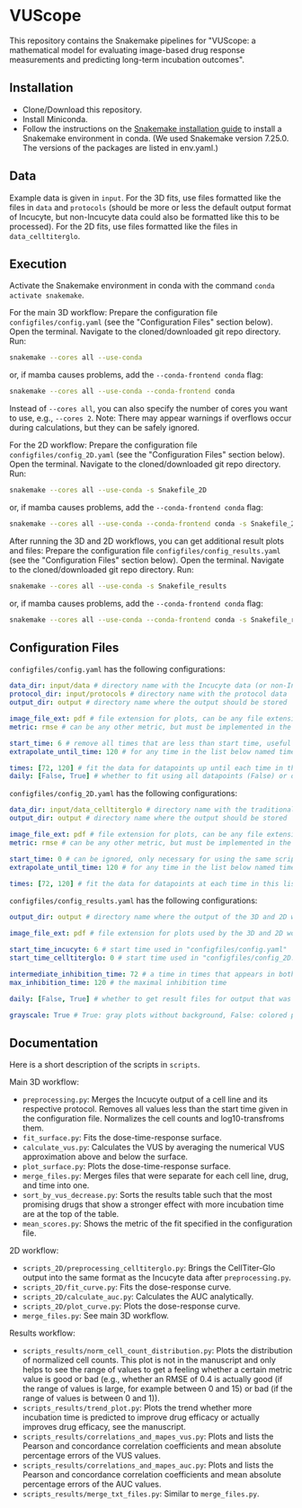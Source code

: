# VUScope
This repository contains the Snakemake pipelines for "VUScope: a mathematical model for evaluating image-based drug response measurements and predicting long-term incubation outcomes".

## Installation
- Clone/Download this repository.
- Install Miniconda.
- Follow the instructions on the [Snakemake installation guide](https://snakemake.readthedocs.io/en/stable/getting_started/installation.html) to install a Snakemake environment in conda. (We used Snakemake version 7.25.0. The versions of the packages are listed in env.yaml.)

## Data
Example data is given in `input`. For the 3D fits, use files formatted like the files in `data` and `protocols` (should be more or less the default output format of Incucyte, but non-Incucyte data could also be formatted like this to be processed). For the 2D fits, use files formatted like the files in `data_celltiterglo`.

## Execution
Activate the Snakemake environment in conda with the command `conda activate snakemake`.

For the main 3D workflow: Prepare the configuration file `configfiles/config.yaml` (see the "Configuration Files" section below). Open the terminal. Navigate to the cloned/downloaded git repo directory. Run:
```bash
snakemake --cores all --use-conda
```
or, if mamba causes problems, add the `--conda-frontend conda` flag:
```bash
snakemake --cores all --use-conda --conda-frontend conda
```
Instead of `--cores all`, you can also specify the number of cores you want to use, e.g., `--cores 2`. Note: There may appear warnings if overflows occur during calculations, but they can be safely ignored.

For the 2D workflow: Prepare the configuration file `configfiles/config_2D.yaml` (see the "Configuration Files" section below). Open the terminal. Navigate to the cloned/downloaded git repo directory. Run:
```bash
snakemake --cores all --use-conda -s Snakefile_2D
```
or, if mamba causes problems, add the `--conda-frontend conda` flag:
```bash
snakemake --cores all --use-conda --conda-frontend conda -s Snakefile_2D
```

After running the 3D and 2D workflows, you can get additional result plots and files: Prepare the configuration file `configfiles/config_results.yaml` (see the "Configuration Files" section below). Open the terminal. Navigate to the cloned/downloaded git repo directory. Run:
```bash
snakemake --cores all --use-conda -s Snakefile_results
```
or, if mamba causes problems, add the `--conda-frontend conda` flag:
```bash
snakemake --cores all --use-conda --conda-frontend conda -s Snakefile_results
```

## Configuration Files
`configfiles/config.yaml` has the following configurations:
```yaml
data_dir: input/data # directory name with the Incucyte data (or non-Incucyte data brought into this format)
protocol_dir: input/protocols # directory name with the protocol data
output_dir: output # directory name where the output should be stored

image_file_ext: pdf # file extension for plots, can be any file extension supported by plotly
metric: rmse # can be any other metric, but must be implemented in the function "scoring_function(z, z_pred, metric)" in "scripts/utils.py"

start_time: 6 # remove all times that are less than start time, useful if cells have not scattered across the well immediately
extrapolate_until_time: 120 # for any time in the list below named times, predict the results until this value here

times: [72, 120] # fit the data for datapoints up until each time in this list; any time greater than the maximal inhibition time is treated as the maximal inhibition time
daily: [False, True] # whether to fit using all datapoints (False) or only datapoints in 24h-intervals
```

`configfiles/config_2D.yaml` has the following configurations:
```yaml
data_dir: input/data_celltiterglo # directory name with the traditional high-throughput screening data
output_dir: output # directory name where the output should be stored

image_file_ext: pdf # file extension for plots, can be any file extension supported by plotly
metric: rmse # can be any other metric, but must be implemented in the function "scoring_function(z, z_pred, metric)" in "scripts/utils.py"

start_time: 0 # can be ignored, only necessary for using the same scripts of the main 3D workflow
extrapolate_until_time: 120 # for any time in the list below named times, predict the results until this value here

times: [72, 120] # fit the data for datapoints at each time in this list; any time greater than the maximal inhibition time is treated as the maximal inhibition time
```

`configfiles/config_results.yaml` has the following configurations:
```yaml
output_dir: output # directory name where the output of the 3D and 2D workflows are stored

image_file_ext: pdf # file extension for plots used by the 3D and 2D workflows

start_time_incucyte: 6 # start time used in "configfiles/config.yaml"
start_time_celltiterglo: 0 # start time used in "configfiles/config_2D.yaml"

intermediate_inhibition_time: 72 # a time in times that appears in both "configfiles/config.yaml" and "configfiles/config_2D.yaml" that is less than the maximal inhibition time
max_inhibition_time: 120 # the maximal inhibition time

daily: [False, True] # whether to get result files for output that was fit using all datapoints (False) or only datapoints in 24h-intervals

grayscale: True # True: gray plots without background, False: colored plots with background
```

## Documentation
Here is a short description of the scripts in `scripts`.

Main 3D workflow:
- `preprocessing.py`: Merges the Incucyte output of a cell line and its respective protocol. Removes all values less than the start time given in the configuration file. Normalizes the cell counts and log10-transfroms them.
- `fit_surface.py`: Fits the dose-time-response surface.
- `calculate_vus.py`: Calculates the VUS by averaging the numerical VUS approximation above and below the surface.
- `plot_surface.py`: Plots the dose-time-response surface.
- `merge_files.py`: Merges files that were separate for each cell line, drug, and time into one.
- `sort_by_vus_decrease.py`: Sorts the results table such that the most promising drugs that show a stronger effect with more incubation time are at the top of the table.
- `mean_scores.py`: Shows the metric of the fit specified in the configuration file.

2D workflow:
- `scripts_2D/preprocessing_celltiterglo.py`: Brings the CellTiter-Glo output into the same format as the Incucyte data after `preprocessing.py`.
- `scripts_2D/fit_curve.py`: Fits the dose-response curve.
- `scripts_2D/calculate_auc.py`: Calculates the AUC analytically.
- `scripts_2D/plot_curve.py`: Plots the dose-response curve.
- `merge_files.py`: See main 3D workflow.

Results workflow:
- `scripts_results/norm_cell_count_distribution.py`: Plots the distribution of normalized cell counts. This plot is not in the manuscript and only helps to see the range of values to get a feeling whether a certain metric value is good or bad (e.g., whether an RMSE of 0.4 is actually good (if the range of values is large, for example between 0 and 15) or bad (if the range of values is between 0 and 1)).
- `scripts_results/trend_plot.py`: Plots the trend whether more incubation time is predicted to improve drug efficacy or actually improves drug efficacy, see the manuscript.
- `scripts_results/correlations_and_mapes_vus.py`: Plots and lists the Pearson and concordance correlation coefficients and mean absolute percentage errors of the VUS values.
- `scripts_results/correlations_and_mapes_auc.py`: Plots and lists the Pearson and concordance correlation coefficients and mean absolute percentage errors of the AUC values.
- `scripts_results/merge_txt_files.py`: Similar to `merge_files.py`.
